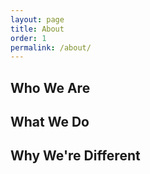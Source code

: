 ```yaml
---
layout: page
title: About
order: 1
permalink: /about/
---
```


## Who We Are

## What We Do

## Why We're Different